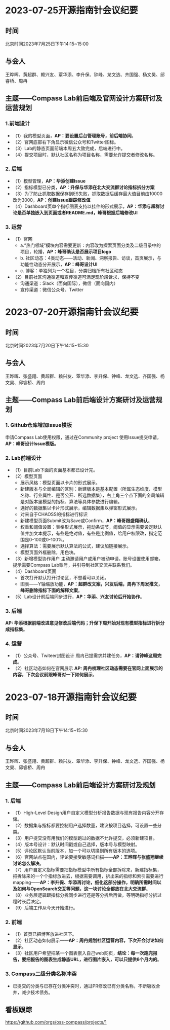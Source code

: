 # 2023-07-25开源指南针会议纪要

## 时间
北京时间2023年7月25日下午14:15~15:00

## 与会人
王晔晖、黄超群、赖兴友、覃华添、李升保、钟峰、龙文选、齐国强、杨文昊、邱睿桥、周冉

## 主题——Compass Lab前后端及官网设计方案研讨及运营规划

### 1.前端设计

- （1）我的模型页面，**AP：要设置后台管理账号，前后端协同**。
- （2）官网底部右下角显示微信公众号和Twitter图标。
- （3）Lab的静态页面前端本周五大致完成，后端进行中。
- （4）提交项目时，默认社区名称为项目名称，需要允许提交者修改名称。

### 2. 后端
- （1）模型管理，**AP：华添创建Issue**
- （2）指标模型已分类，**AP：升保与华添在北大交流群讨论指标拆分方案**
- （3）为了防止抓取数据保存到ES失败，抓取数据后缓存最大值目前由10000改为3000，**AP：创建Issue跟踪修改值**
- （4）Dashboard页单个指标图表支持以挂件的形式展示，**AP：华添与超群讨论是否单独嵌入到页面或者README.md，峰哥根据后端修改UI**

### 3. 运营
- （1）官网
  - a.“热门领域”模块内容需要更新：内容改为探索页面分类及二级目录中的项目，轮播，**AP：峰哥确认是否展示项目logo**
  - b. 社区动态：4类动态——活动、新闻、洞察报告、访谈，首页展示，与功能性动态分开展示，**AP：峰哥设计UI**
  - c. 博客：单独列为一个栏目，分类归档所有社区动态
- （2）目前社区沟通渠道和宣传渠道可满足现阶段诉求，保持不变
  - 沟通渠道：Slack（面向国际），微信（面向国内）
  - 宣传渠道：微信公众号、Twitter

# 2023-07-20开源指南针会议纪要

## 时间
北京时间2023年7月20日下午14:15~15:30

## 与会人
王晔晖、张盛翔、黄超群、赖兴友、覃华添、李升保、钟峰、龙文选、齐国强、杨文昊、邱睿桥、周冉

## 主题——Compass Lab前后端设计方案研讨及运营规划

### 1. Github仓库增加Issue模板
申请Compass Lab使用权限，通过在Community project 使用Issue提交申请，**AP：峰哥设计Issue模版。** 

### 2. Lab前端设计
- （1）目前Lab下面的页面基本都已设计完。
- （2）模型页面
  - 展示风格：模型页面以卡片的形式展示。
  - 新建版本与全局编辑的区别：新建版本是基本配置（所属生态维度、模型名称、行业属性、是否公开、所选数据集），右上角三个点下面的全局编辑是对版本里模型的指标、算法等具体参数进行编辑。
  - 选好的数据集以卡片形式展示，编辑数据集以弹窗形式展示。
  - 对来自于CHAOSS的指标进行标识
  - 新建模型页面Submit改为Save或Confirm，**AP：峰哥跟盛翔确认**。
  - 权重和阈值设置：表格形式展示，拖动条调节，阈值的显示需要设定默认值并加文本提示，有些是绝对值，有些是比例值，给用户权限改，指定范围是0-100或0-100%。
  - 选择算法：需要展示默认算法的公式，建议加链接展示。
  -  模型页面外框删除，用色块。
- （3）新增模型协作用户
主动邀请用户或用户被动申请，账号设置使用邮箱，提示需要Compass Lab账号，并引导到社区交流并联系我们。
- （4）Dashboard页面
   - 首次打开默认打开讨论区，不想看可以关闭。
   - 图表——Y轴缩放功能，**AP：超群改文案，兴友后端，周冉下周发推文，峰哥删除指标下面的解释文案**。
- （5）Lab设计前后端同步进行，**AP：华添、兴友讨论后开始协作**。

### 3. 后端
**AP: 华添根据前端改进意见修改后端代码；升保下周开始对现有模型指标进行拆分成指标集**。

###  4. 运营
- （1）公众号、Twiteer封图设计
周冉已提需求并建任务，**AP：请钟峰这周完成**。
- （2）社区动态如何在官网展示
**AP: 周冉梳理社区动态需要在官网上面展示的内容，下次会议前跟峰哥对一下如何展示**。 

# 2023-07-18开源指南针会议纪要 

## 时间
北京时间2023年7月18日下午14:15~15:30

## 与会人
王晔晖、张盛翔、黄超群、赖兴友、覃华添、李升保、钟峰、龙文选、齐国强、杨文昊、邱睿桥、周冉

## 主题——Compass Lab前后端设计方案研讨及规划

### 1. 后端 
- （1）High-Level Design用户自定义模型分析报告数据与现有报告内容分开存储。 
- （2）数据集与指标都要控制用户选择数量，建议按项目选择，可设置一些分类。 
- （3）用户提交没有用我们的模型跑过的数据不允许提交，必须新建项目。 
- （4）版本号设计：默认时间戳或自己选择，版本号与模型映射。 
- （5）评论区默认当前版本，加一个可以切换到所有版本的选项。 
- （6）官网站点在国内，评论要接受敏感词扫描——**AP：王晔晖与张盛翔继续讨论怎么解决**。 
- （7）用户自定义指标需要把指标模型中所有指标全部拆除来，新建指标集，把拆除来的一个个指标放进去，根据需要调用，拆出来的指标和索引需要进行mapping——**AP：李升保、华添再讨论，细化这部分操作，明确所需时间以及如何与OpenSearch交互等问题，这一块讨论全都放在北大交流群**。 
- （8）业务层逻辑跟指标分拆同步进行还是等分拆后再做，等明确指标分拆过程时长后决定。 
- （9）后端工作从今天开始进行。 

### 2. 前端
- （1）首页已把博客放进社区下。 
- （2）社区动态如何展示——**AP：周冉规划社区运营内容，下次开会讨论如何显示**。 
- （3）社区用户希望把某一个图表嵌入自己web网页，**结论：每一次跑完报告，要把报告的图表生成静态URL，进行图片嵌入，可以只提供6个月内的**。 

### 3. Compass二级分类名称冲突
- 已提交的分类与已存在分类冲突时，通过PR修改已有分类名称，不断吸收合并，减少技术债务。

## 看板跟踪
https://github.com/orgs/oss-compass/projects/1
